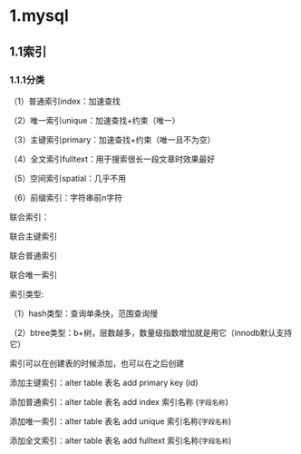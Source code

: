 # 1.mysql

## 1.1索引

### 1.1.1分类

（1）普通索引index：加速查找

（2）唯一索引unique：加速查找+约束（唯一）

（3）主键索引primary：加速查找+约束（唯一且不为空）

（4）全文索引fulltext：用于搜索很长一段文章时效果最好

（5）空间索引spatial：几乎不用

（6）前缀索引：字符串前n字符

联合索引：

联合主键索引

联合普通索引

联合唯一索引

索引类型:

（1）hash类型：查询单条快，范围查询慢

（2）btree类型：b+树，层数越多，数量级指数增加就是用它（innodb默认支持它）

索引可以在创建表的时候添加，也可以在之后创建

添加主键索引：alter table 表名 add primary key (id)

添加普通索引：alter table 表名 add index 索引名称 (`字段名称`)

添加唯一索引：alter table 表名 add unique 索引名称(`字段名称`)

添加全文索引：alter table 表名 add fulltext 索引名称(`字段名称`)